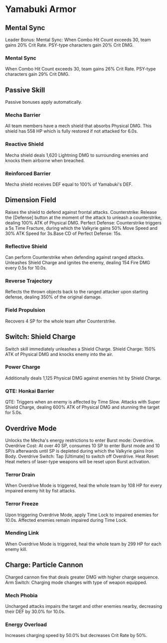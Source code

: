 # Yamabuki Armor

## Mental Sync

Leader Bonus:
Mental Sync: When Combo Hit Count exceeds 30, team gains 20% Crit Rate. PSY-type characters gain 20% Crit DMG.

### Mental Sync

When Combo Hit Count exceeds 30, team gains 26% Crit Rate. PSY-type characters gain 29% Crit DMG.

## Passive Skill

Passive bonuses apply automatically.

### Mecha Barrier

All team members have a mech shield that absorbs Physical DMG. This shield has 558 HP which is fully restored if not attacked for 6.0s.

### Reactive Shield

Mecha shield deals 1,620 Lightning DMG to surrounding enemies and knocks them airborne when breached.

### Reinforced Barrier

Mecha shield receives DEF equal to 100% of Yamabuki's DEF.

## Dimension Field

Raises the shield to defend against frontal attacks.
Counterstrike: Release the [Defense] button at the moment of the attack to unleash a counterstrike, dealing 100% ATK of Physical DMG.
Perfect Defense: Counterstrike triggers a 5s Time Fracture, during which the Valkyrie gains 50% Move Speed and 30% ATK Speed for 3s.Base CD of Perfect Defense: 15s.

### Reflective Shield

Can perform Counterstrike when defending against ranged attacks. Unleashes Shield Charge and ignites the enemy, dealing 154 Fire DMG every 0.5s for 10.0s.

### Reverse Trajectory

Reflects the thrown objects back to the ranged attacker upon starting defense, dealing 350% of the original damage.

### Field Propulsion

Recovers 4 SP for the whole team after Counterstrike.

## Switch: Shield Charge

Switch skill immediately unleashes a Shield Charge.
Shield Charge: 150% ATK of Physical DMG and knocks enemy into the air.

### Power Charge

Additionally deals 1,125 Physical DMG against enemies hit by Shield Charge.

### QTE: Honkai Barrier

QTE: Triggers when an enemy is affected by Time Slow. Attacks with Super Shield Charge, dealing 600% ATK of Physical DMG and stunning the target for 5.0s.

## Overdrive Mode

Unlocks the Mecha's energy restrictions to enter Burst mode: Overdrive.
Overdrive Cost: At over 40 SP, consumes 10 SP to enter Burst mode and 10 SP/s afterwards until SP is depleted during which the Valkyrie gains Iron Body.
Overdrive Switch: Tap [Ultimate] to switch off Overdrive.
Heat Reset: Heat meters of laser-type weapons will be reset upon Burst activation.

### Terror Drain

When Overdrive Mode is triggered, heal the whole team by 108 HP for every impaired enemy hit by fist attacks.

### Terror Freeze

Upon triggering Overdrive Mode, apply Time Lock to impaired enemies for 10.0s. Affected enemies remain impaired during Time Lock.

### Mending Link

When Overdrive Mode is triggered, heal the whole team by 299 HP for each enemy kill.

## Charge: Particle Cannon

Charged cannon fire that deals greater DMG with higher charge sequence.
Arm Switch: Charging mode changes with type of weapon equipped.

### Mech Phobia

Uncharged attacks impairs the target and other enemies nearby, decreasing their DEF by 30.0% for 10.0s.

### Energy Overload

Increases charging speed by 50.0% but decreases Crit Rate by 50%.
